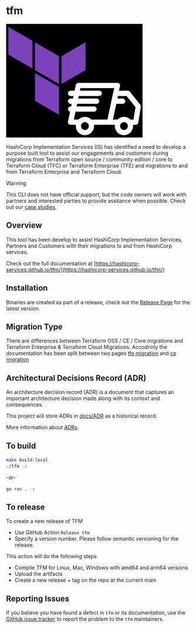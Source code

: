 # tfm

![TFM](site/docs/images/TFM-black.png)

HashiCorp Implementation Services (IS) has identified a need to develop a purpose built tool to assist our engagements and customers during migrations from Terraform open source / community edition / core to Terraform Cloud (TFC) or Terraform Enterprise (TFE) and migrations to and from Terraform Enterprise and Terraform Cloud.

> [!Warning]
> This CLI does not have official support, but the code owners will work with partners and interested parties to provide assitance when possible.
> Check out our [case studies](https://hashicorp-services.github.io/tfm/migration/case-studies/).

## Overview

This tool has been develop to assist HashiCorp Implementation Services, Partners and Customers with their migrations to and from HashiCorp services.

Check out the full documentation at [https://hashicorp-services.github.io/tfm/](https://hashicorp-services.github.io/tfm/)

## Installation

Binaries are created as part of a release, check out the [Release Page](https://github.com/hashicorp-services/tfm/releases) for the latest version.

## Migration Type

There are differences between Terraform OSS / CE / Core migrations and Terraform Enterprise & Terraform Cloud Migrations. Accodrinly the documentation has been split between two pages [tfe migration](./tfe-migration.md) and [ce migration](./ce-migration.md)

## Architectural Decisions Record (ADR)

An architecture decision record (ADR) is a document that captures an important architecture decision made along with its context and consequences.

This project will store ADRs in [docs/ADR](docs/ADR/) as a historical record.

More information about [ADRs](docs/ADR/index.md).

## To build

```bash
make build-local
./tfm -v
```

-or-

```bash
go run . -v
```

## To release

To create a new release of TFM

- Use GitHub Action `Release tfm`
- Specify a version number. Please follow semantic versioning for the release.

This action will do the following steps

- Compile TFM for Linux, Mac, Windows with amd64 and arm64 versions
- Upload the artifacts
- Create a new release + tag on the repo at the current main

## Reporting Issues

If you believe you have found a defect in `tfm` or its documentation, use the [GitHub issue tracker](https://github.com/hashicorp-services/tfm/issues) to report the problem to the `tfm` maintainers.
